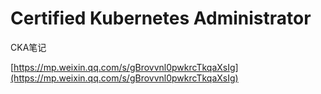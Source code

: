 # Certified Kubernetes Administrator

CKA笔记

[https://mp.weixin.qq.com/s/gBrovvnl0pwkrcTkqaXsIg](https://mp.weixin.qq.com/s/gBrovvnl0pwkrcTkqaXsIg)



